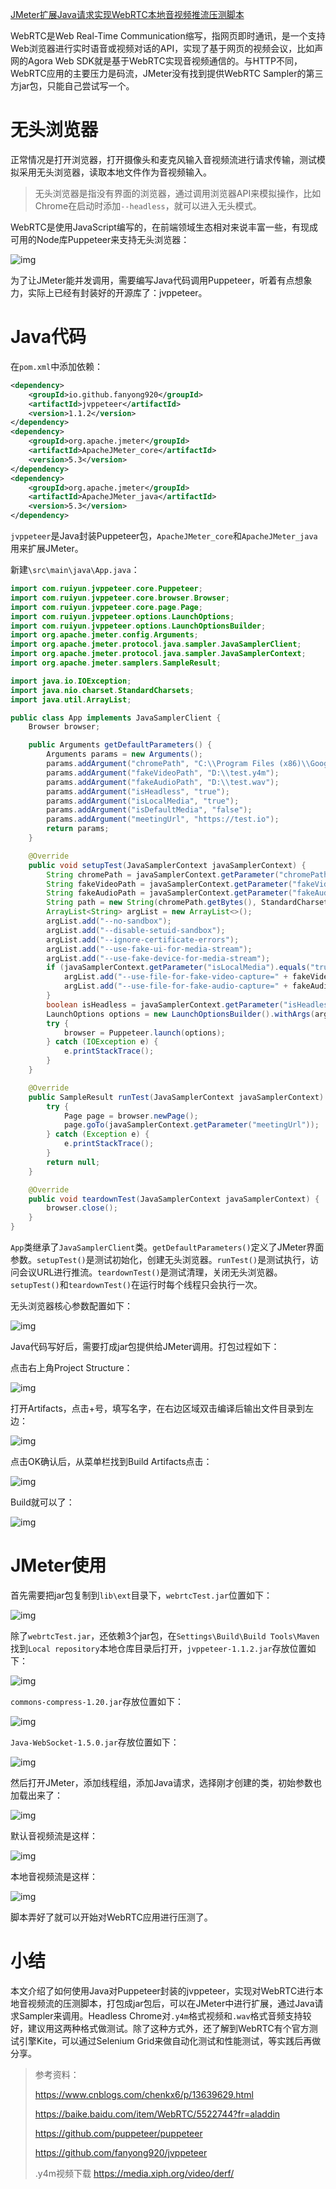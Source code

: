 [JMeter扩展Java请求实现WebRTC本地音视频推流压测脚本](https://www.cnblogs.com/df888/p/14528777.html)

WebRTC是Web Real-Time  Communication缩写，指网页即时通讯，是一个支持Web浏览器进行实时语音或视频对话的API，实现了基于网页的视频会议，比如声网的Agora Web SDK就是基于WebRTC实现音视频通信的。与HTTP不同，WebRTC应用的主要压力是码流，JMeter没有找到提供WebRTC  Sampler的第三方jar包，只能自己尝试写一个。

# 无头浏览器

正常情况是打开浏览器，打开摄像头和麦克风输入音视频流进行请求传输，测试模拟采用无头浏览器，读取本地文件作为音视频输入。

> 无头浏览器是指没有界面的浏览器，通过调用浏览器API来模拟操作，比如Chrome在启动时添加`--headless`，就可以进入无头模式。

WebRTC是使用JavaScript编写的，在前端领域生态相对来说丰富一些，有现成可用的Node库Puppeteer来支持无头浏览器：

![img](https://img2020.cnblogs.com/blog/1629545/202103/1629545-20210313144727103-1021162814.png)

为了让JMeter能并发调用，需要编写Java代码调用Puppeteer，听着有点想象力，实际上已经有封装好的开源库了：jvppeteer。

# Java代码

在`pom.xml`中添加依赖：

```xml
<dependency>
    <groupId>io.github.fanyong920</groupId>
    <artifactId>jvppeteer</artifactId>
    <version>1.1.2</version>
</dependency>
<dependency>
    <groupId>org.apache.jmeter</groupId>
    <artifactId>ApacheJMeter_core</artifactId>
    <version>5.3</version>
</dependency>
<dependency>
    <groupId>org.apache.jmeter</groupId>
    <artifactId>ApacheJMeter_java</artifactId>
    <version>5.3</version>
</dependency>
```

`jvppeteer`是Java封装Puppeteer包，`ApacheJMeter_core`和`ApacheJMeter_java`用来扩展JMeter。

新建`\src\main\java\App.java`：

```java
import com.ruiyun.jvppeteer.core.Puppeteer;
import com.ruiyun.jvppeteer.core.browser.Browser;
import com.ruiyun.jvppeteer.core.page.Page;
import com.ruiyun.jvppeteer.options.LaunchOptions;
import com.ruiyun.jvppeteer.options.LaunchOptionsBuilder;
import org.apache.jmeter.config.Arguments;
import org.apache.jmeter.protocol.java.sampler.JavaSamplerClient;
import org.apache.jmeter.protocol.java.sampler.JavaSamplerContext;
import org.apache.jmeter.samplers.SampleResult;

import java.io.IOException;
import java.nio.charset.StandardCharsets;
import java.util.ArrayList;

public class App implements JavaSamplerClient {
    Browser browser;

    public Arguments getDefaultParameters() {
        Arguments params = new Arguments();
        params.addArgument("chromePath", "C:\\Program Files (x86)\\Google\\Chrome\\Application\\chrome.exe");
        params.addArgument("fakeVideoPath", "D:\\test.y4m");
        params.addArgument("fakeAudioPath", "D:\\test.wav");
        params.addArgument("isHeadless", "true");
        params.addArgument("isLocalMedia", "true");
        params.addArgument("isDefaultMedia", "false");
        params.addArgument("meetingUrl", "https://test.io");
        return params;
    }

    @Override
    public void setupTest(JavaSamplerContext javaSamplerContext) {
        String chromePath = javaSamplerContext.getParameter("chromePath");
        String fakeVideoPath = javaSamplerContext.getParameter("fakeVideoPath");
        String fakeAudioPath = javaSamplerContext.getParameter("fakeAudioPath");
        String path = new String(chromePath.getBytes(), StandardCharsets.UTF_8);
        ArrayList<String> argList = new ArrayList<>();
        argList.add("--no-sandbox");
        argList.add("--disable-setuid-sandbox");
        argList.add("--ignore-certificate-errors");
        argList.add("--use-fake-ui-for-media-stream");
        argList.add("--use-fake-device-for-media-stream");
        if (javaSamplerContext.getParameter("isLocalMedia").equals("true")) {
            argList.add("--use-file-for-fake-video-capture=" + fakeVideoPath);
            argList.add("--use-file-for-fake-audio-capture=" + fakeAudioPath);
        }
        boolean isHeadless = javaSamplerContext.getParameter("isHeadless").equals("true");
        LaunchOptions options = new LaunchOptionsBuilder().withArgs(argList).withHeadless(isHeadless).withExecutablePath(path).build();
        try {
            browser = Puppeteer.launch(options);
        } catch (IOException e) {
            e.printStackTrace();
        }
    }

    @Override
    public SampleResult runTest(JavaSamplerContext javaSamplerContext) {
        try {
            Page page = browser.newPage();
            page.goTo(javaSamplerContext.getParameter("meetingUrl"));
        } catch (Exception e) {
            e.printStackTrace();
        }
        return null;
    }

    @Override
    public void teardownTest(JavaSamplerContext javaSamplerContext) {
        browser.close();
    }
}
```

`App`类继承了`JavaSamplerClient`类。`getDefaultParameters()`定义了JMeter界面参数。`setupTest()`是测试初始化，创建无头浏览器。`runTest()`是测试执行，访问会议URL进行推流。`teardownTest()`是测试清理，关闭无头浏览器。`setupTest()`和`teardownTest()`在运行时每个线程只会执行一次。

无头浏览器核心参数配置如下：

![img](https://img2020.cnblogs.com/blog/1629545/202103/1629545-20210313144727609-819272371.png)

Java代码写好后，需要打成jar包提供给JMeter调用。打包过程如下：

点击右上角Project Structure：

![img](https://img2020.cnblogs.com/blog/1629545/202103/1629545-20210313144728001-1150632312.png)

打开Artifacts，点击+号，填写名字，在右边区域双击编译后输出文件目录到左边：

![img](https://img2020.cnblogs.com/blog/1629545/202103/1629545-20210313144728331-1708035599.png)

点击OK确认后，从菜单栏找到Build Artifacts点击：

![img](https://img2020.cnblogs.com/blog/1629545/202103/1629545-20210313144728547-209309353.png)

Build就可以了：

![img](https://img2020.cnblogs.com/blog/1629545/202103/1629545-20210313144728728-513766460.png)

# JMeter使用

首先需要把jar包复制到`lib\ext`目录下，`webrtcTest.jar`位置如下：

![img](https://img2020.cnblogs.com/blog/1629545/202103/1629545-20210313144728905-563948517.png)

除了`webrtcTest.jar`，还依赖3个jar包，在`Settings\Build\Build Tools\Maven`找到`Local repository`本地仓库目录后打开，`jvppeteer-1.1.2.jar`存放位置如下：

![img](https://img2020.cnblogs.com/blog/1629545/202103/1629545-20210313144729108-1861624820.png)

`commons-compress-1.20.jar`存放位置如下：

![img](https://img2020.cnblogs.com/blog/1629545/202103/1629545-20210313144729344-2013863198.png)

`Java-WebSocket-1.5.0.jar`存放位置如下：

![img](https://img2020.cnblogs.com/blog/1629545/202103/1629545-20210313144729547-1475153425.png)

然后打开JMeter，添加线程组，添加Java请求，选择刚才创建的类，初始参数也加载出来了：

![img](https://img2020.cnblogs.com/blog/1629545/202103/1629545-20210313144729784-324688592.png)

默认音视频流是这样：

![img](https://img2020.cnblogs.com/blog/1629545/202103/1629545-20210313144730036-141396708.png)

本地音视频流是这样：

![img](https://img2020.cnblogs.com/blog/1629545/202103/1629545-20210313144730465-314309346.png)

脚本弄好了就可以开始对WebRTC应用进行压测了。

# 小结

本文介绍了如何使用Java对Puppeteer封装的jvppeteer，实现对WebRTC进行本地音视频流的压测脚本，打包成jar包后，可以在JMeter中进行扩展，通过Java请求Sampler来调用。Headless Chrome对`.y4m`格式视频和`.wav`格式音频支持较好，建议用这两种格式做测试。除了这种方式外，还了解到WebRTC有个官方测试引擎Kite，可以通过Selenium Grid来做自动化测试和性能测试，等实践后再做分享。

> 参考资料：
>
> https://www.cnblogs.com/chenkx6/p/13639629.html
>
> https://baike.baidu.com/item/WebRTC/5522744?fr=aladdin
>
> https://github.com/puppeteer/puppeteer
>
> https://github.com/fanyong920/jvppeteer
>
> .y4m视频下载 https://media.xiph.org/video/derf/